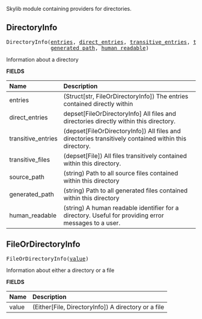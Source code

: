 <!-- Generated with Stardoc: http://skydoc.bazel.build -->

Skylib module containing providers for directories.

<a id="DirectoryInfo"></a>

## DirectoryInfo

<pre>
DirectoryInfo(<a href="#DirectoryInfo-entries">entries</a>, <a href="#DirectoryInfo-direct_entries">direct_entries</a>, <a href="#DirectoryInfo-transitive_entries">transitive_entries</a>, <a href="#DirectoryInfo-transitive_files">transitive_files</a>, <a href="#DirectoryInfo-source_path">source_path</a>,
              <a href="#DirectoryInfo-generated_path">generated_path</a>, <a href="#DirectoryInfo-human_readable">human_readable</a>)
</pre>

Information about a directory

**FIELDS**


| Name  | Description |
| :------------- | :------------- |
| <a id="DirectoryInfo-entries"></a>entries |  (Struct[str, FileOrDirectoryInfo]) The entries contained directly within    |
| <a id="DirectoryInfo-direct_entries"></a>direct_entries |  depset[FileOrDirectoryInfo] All files and directories directly within this directory.    |
| <a id="DirectoryInfo-transitive_entries"></a>transitive_entries |  (depset[FileOrDirectoryInfo]) All files and directories transitively contained within this directory.    |
| <a id="DirectoryInfo-transitive_files"></a>transitive_files |  (depset[File]) All files transitively contained within this directory.    |
| <a id="DirectoryInfo-source_path"></a>source_path |  (string) Path to all source files contained within this directory    |
| <a id="DirectoryInfo-generated_path"></a>generated_path |  (string) Path to all generated files contained within this directory    |
| <a id="DirectoryInfo-human_readable"></a>human_readable |  (string) A human readable identifier for a directory. Useful for providing error messages to a user.    |


<a id="FileOrDirectoryInfo"></a>

## FileOrDirectoryInfo

<pre>
FileOrDirectoryInfo(<a href="#FileOrDirectoryInfo-value">value</a>)
</pre>

Information about either a directory or a file

**FIELDS**


| Name  | Description |
| :------------- | :------------- |
| <a id="FileOrDirectoryInfo-value"></a>value |  (Either[File, DirectoryInfo]) A directory or a file    |


